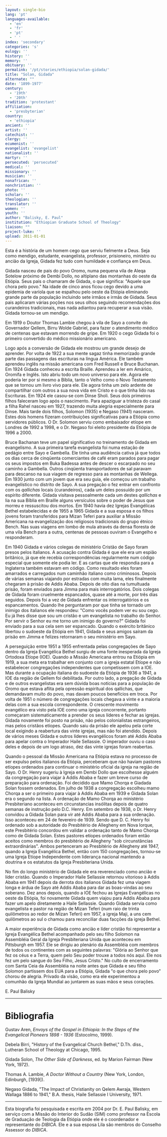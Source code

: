 ```yaml
---
layout: single-bio
lang: 'pt'
languages-available:
  - 'en'
  - 'fr'
  - 'pt'
  - ' '
index: 'secondary'
categories: 's'
eulogy: ''
history: ''
memory: ''
obituary: ''
permalink: '/pt/stories/ethiopia/solan-gidada/'
title: "Solan, Gidada"
alternate: ""
date: '1899-1977'
century:
  - '19th'
  - '20th'
tradition: 'protestant'
affiliation:
  - 'presbyterian'
country:
  - 'ethiopia'
ancient: ''
artist: ''
catechist: ''
clergy: ''
ecumenist: ''
evangelist: 'evangelist'
nationalist: ''
martyr: ''
persecuted: 'persecuted'
medical: ''
missionary: ''
musician: ''
nonafrican: ''
nonchristian: ''
photo: ''
scholar: ''
theologian: ''
translator: ''
women: ''
youth: ''
author: "Balisky, E. Paul"
institution: "Ethiopian Graduate School of Theology"
liaison: ""
project-luke: ''
upload: 2011-01-01
---
```




Esta é a história de um homem cego que serviu fielmente a Deus. Seja como mendigo, estudante, evangelista, professor, prisioneiro, ministro ou ancião da Igreja, Gidada fez tudo com humildade e confiança em Deus.

Gidada nasceu de pais do povo Oromo, numa pequena vila de Aleqa Sotelow próximo de Dembi Dollo, no altiplano das montanhas do oeste da Etiópia. Seus pais o chamaram de Gidada, o que significa: "Aquele que chora pelo povo." Na idade de cinco anos ficou cego devido a uma epidemia de varíola que se espalhou pelo oeste da Etiópia eliminando grande parte da população incluindo sete irmãos e irmãs de Gidada. Seus pais aplicaram várias poções nos seus olhos seguindo recomendações dos curandeiros tradicionais, mas nada adiantou para recuperar a sua visão. Gidada tornou-se um mendigo.

Em 1919 o Doutor Thomas Lambie chegou à vila de Sayo a convite do Governador Qellem, Birru Wolde Gabriel, para fazer o atendimento médico de centenas que estavam morrendo de gripe. Em 1920 o cego Gidada foi o primeiro convertido do médico missionário americano.

Logo após a conversão de Gidada ele mostrou um grande desejo de aprender. Por volta de 1922 a sua mente sagaz tinha memorizado grande parte das passagens das escrituras na língua América. Ele também aprendeu inglês na missão americana com Fred Russell e Bruce Buchanan. Em 1924 Gidada conheceu a escrita Braille. Aprendeu a ler em Amárico, Oromifa e Inglês. Isto abriu todo um novo universo para ele. Agora ele poderia ler por si mesmo a Bíblia, tanto o Velho como o Novo Testamento que se tornou um livro vivo para ele.  Ele agora tinha um zelo ardente de compartilhar com outros a sua nova vida em Cristo e o que tinha lido nas Escrituras. Em 1924 ele casou-se com Dinse Sholi. Seus dois primeiros filhos faleceram logo após o nascimento. Para apaziguar a tristeza do casal a filha Rahel nasceu em 1927, trazendo muita alegria especialmente para Dinse. Mais tarde dois filhos, Solomon (1935) e Negaso (1941) nasceram. Estes dois homens fizeram contribuições significativas para a Etiópia como servidores públicos. O Dr. Solomon serviu como embaixador etíope em Londres de 1992 a 1998, e o Dr. Negaso foi eleito presidente da Etiópia de 1996 a 2000.

Bruce Bachanan teve um papel significativo no treinamento de Gidada em evangelismo. A sua primeira tarefa evangelista foi numa estação de pedágio entre Sayo e Gambella. Ele tinha uma audiência cativa já que todos os dias cerca de cinqüenta comerciantes de café eram parados para pagar os seus impostos em Buka Badessa antes de descer o escarpado no seu caminho a Gambella. Outros cinqüenta transportadores de sal paravam para descanso na sua viagem de regresso para as montanhas de Wellega.  Em 1930 junto com um jovem que era seu guia, ele começou um trabalho evangelístico no distrito de Sayo. A sua pregação o fez entrar em confronto com os *qallichas* locais (curandeiros), cada um deles possuído por um espírito diferente. Gidada visitava pessoalmente cada um destes *qallichas* e lia na sua Bíblia em Braille alguns versículos sobre o poder de Jesus que morreu e ressuscitou dos mortos. Em 1940 havia dez Igrejas Evangélicas Bethel estabelecidas e de 1955 a 1965 Gidada e a sua esposa e os filhos jovens foram transferidos para Mizan Teferi para auxiliar a Missão Americana na evangelização dos religiosos tradicionais do grupo étnico Bench. Nas suas viagens em lombo de mula através da densa floresta de uma vila Bench para a outra, centenas de pessoas ouviram o Evangelho e responderam.

Em 1940 Gidada e vários colegas de ministério Cristão de Sayo foram presos pelos italianos. A acusação contra Gidada é que ele era um espião britânico, já que ele recebia correspondências regularmente num código especial que somente ele podia ler. E as cartas que ele respondia para a Inglaterra também estavam em código. Como resultado eles foram amarrados e carregados num caminhão italiano como criminosos. Depois de várias semanas viajando por estradas com muita lama, eles finalmente chegaram à prisão de Addis Ababa. Depois de oito dias na tumultuada prisão, foram enviados para Jimma para mais interrogatórios. Dois colegas de Gidada foram cruelmente espancados, quase até a morte, por três dias seguidos. Depois foi a vez de Gidada enfrentar os interrogatórios e os espancamentos. Quando lhe perguntaram por que tinha se tornado um inimigo dos italianos ele respondeu: "Como vocês podem ver eu sou cego. Eu já lhes disse que sou um cristão e um evangelista no trabalho do Senhor. Por servir o Senhor eu me torno um inimigo do governo?" Gidada foi enviado para a sua cela sem ser espancado. Quando o exército britânico libertou o sudoeste da Etiópia em 1941, Gidada e seus amigos saíram da prisão em Jimma e felizes retornaram o seu ministério em Sayo.

A perseguição entre 1951 a 1955 enfrentada pelas congregações de Sayo dentro da Igreja Evangélica Bethel surgiu de uma fonte inesperada da Igreja Ortodoxa Etíope (IOE). Quando a Missão Americana entrou na Etiópia em 1919, a sua meta era trabalhar em conjunto com a igreja estatal Etíope e não estabelecer congregações independentes que competissem com a IOE. Mas durante a ocupação italiana do sudoeste da Etiópia de 1936 a 1941, a IOE da região de Qellem foi debilitada. Por outro lado, a pregação de Gidada e de outros evangelistas era sem dúvida boas notícias para a população de Oromo que estava aflita pela opressão espiritual dos qallichas, que demandavam muito do povo, mas davam poucos benefícios em troca. Por volta de 1951 o número de congregações locais chegava a vinte e a maioria delas com a sua escola correspondente. O crescente movimento evangélico era visto pela IOE como uma igreja concorrente, portanto começaram sistematicamente a prender os seus líderes e fechar as igrejas. Gidada novamente foi posto na prisão, não pelos colonialistas estrangeiros, mas pelos cristãos etíopes. Quando saiu da prisão ele apelou pela corte local exigindo a reabertura das vinte igrejas, mas não foi atendido. Depois de vários meses Gidada e outros líderes evangélicos foram até Addis Ababa para apelar contra o Imperador Haile Sellassie. O imperador ouviu o caso deles e depois de um logo atraso, dez das vinte igrejas foram reabertas.

Quando o pessoal da Missão Americana na Etiópia estava no processo de ser expulso pelos italianos da Etiópia, perceberam que não haviam pastores etíopes ordenados para continuar o ministério oficial da igreja na região de Sayo. O Dr. Henry sugeriu à Igreja em Dembi Dollo que escolhesse alguém da congregação para viajar à Addis Ababa e fazer um breve curso de preparação para ordenação. Foi decidido que Mamo Chorqa e Giadada Solan fossem ordenados. Em julho de 1938 a congregação escolheu mamo Chorqa a ser o primeiro para viajar à Addis Ababa em 1939 e Gidada Solan era o segundo na lista. A ordenação de Mamo Chorqa ao ministério Presbiteriano aconteceu em circunstancias insólitas depois de quatro semanas de instrução pelo D.C. Henry. Em setembro de 1938, o Dr. Henry convidou a Gidada Solan para vir até Addis Ababa para a sua ordenação. Isso aconteceu em 24 de fevereiro de 1939. Sendo que D. C. Henry foi ordenado sob a autoridade do Presbitério de Allegheny em Nova Iorque, este Presbitério concordou em validar a ordenação tanto de Mamo Chorqa como de Gidada Solan. Estes pastores etíopes ordenados foram então aceitos como membros do presbitério de Allegheny "sob circunstâncias extraordinárias". Ambos pertenceram ao Presbitério de Allegheny até 1947, quando a Igreja Evangélica Bethel, então com 150 congregações, tornou-se uma Igreja Etíope Independente com liderança nacional mantendo a doutrina e os estatutos da Igreja Presbiteriana Unida.

No fim do longo ministério de Gidada ele era reverenciado como ancião e líder cristão. Quando o Imperador Haile Sellassie retornou vitorioso à Addis Ababa em 1941 depois da derrota dos italianos Gidada fez uma viagem longa e árdua de Sayo até Addis Ababa para dar as boas-vindas ao seu soberano. Dez anos depois, quando a IOE fechou as Igrejas Evangélicas no oeste da Etiópia, foi novamente Gidada quem viajou para Addis Ababa para fazer um apelo diretamente a Haile Sellassie. Quando Gidada servia como evangelista e pastor na região de Mizan Teferi (num raio de trinta quilômetros ao redor de Mizan Teferi) em 1957, a igreja Maji, a uns cem quilômetros ao sul o chamou para reconciliar duas facções da igreja Bethel.

A maior experiência de Gidada como ancião e líder cristão foi representar a Igreja Evangélica Bethel acompanhado pelo seu filho Solomon na Assembléia Geral da Igreja Presbiteriana Unida que aconteceu em Pittsburgh em 1957. Ele se dirigiu ao plenário da Assembléia com membros de todos os continentes com as seguintes palavras: "Glória ao Senhor que fez os céus e a Terra, quem pelo Seu poder trouxe a todos nós aqui. Ele nos fez um pelo sangue do Seu Filho, Jesus Cristo." No culto de encerramento com Santa Ceia da Assembléia na noite antes que Gidada e seu filho Solomon partissem dos EUA para a Etiópia, Gidada "o que chora pelo povo" chorou de alegria. Privado da visão, como era ele experimentou a comunhão da Igreja Mundial ao juntarem as suas mãos e seus corações.

E. Paul Balisky

---

# Bibliografia

Gustav Aren, *Envoys of the Gospel in Ethiopia: In the Steps of the Evangelical Pioneers 1898 - 1936* (Estocolmo, 1999).

Debela Birri, "History of the Evangelical Church Bethel," D.Th. diss., Lutheran School of Theology at Chicago, 1995.

Gidada Solon, *The Other Side of Darkness*, ed. by Marion Fairman (New York, 1972).

Thomas A. Lambie, *A Doctor Without a Country* (New York, London, Edinburgh, [1939]).

Negaso Gidada, "The Impact of Christianity on Qelem Awraja, Western Wallaga 1886 to 1941," B.A. thesis, Haile Sellassie I University, 1971.

---

Esta biografia foi pesquisada e escrita em 2004 por Dr. E. Paul Balisky, em serviço com a Missão do Interior do Sudão (SIM) como professor na Escola de Graduação de Teologia da Etiópia onde ele é o coordenador e representante do *DIBICA*. Ele e a sua esposa Lila são membros do Conselho Assessor do *DIBICA*.
